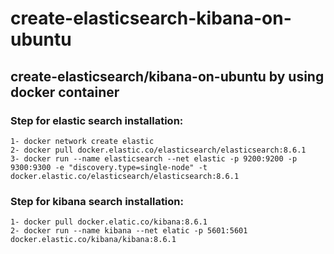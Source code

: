 # create-elasticsearch-kibana-on-ubuntu

## create-elasticsearch/kibana-on-ubuntu by using docker container

### Step for elastic search installation:

    1- docker network create elastic
    2- docker pull docker.elastic.co/elasticsearch/elasticsearch:8.6.1
    3- docker run --name elasticsearch --net elastic -p 9200:9200 -p 9300:9300 -e "discovery.type=single-node" -t docker.elastic.co/elasticsearch/elasticsearch:8.6.1
    
### Step for kibana search installation:
    
    1- docker pull docker.elatic.co/kibana:8.6.1
    2- docker run --name kibana --net elatic -p 5601:5601 docker.elastic.co/kibana/kibana:8.6.1
